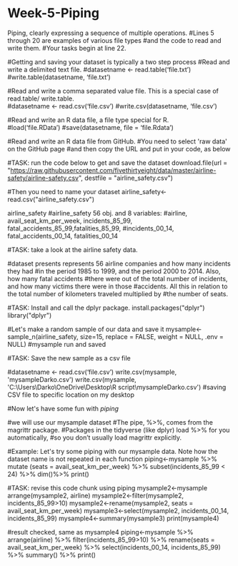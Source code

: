 # Week-5-Piping
Piping, clearly expressing a sequence of multiple operations.
#Lines 5 through 20 are examples of various file types 
#and the code to read and write them. 
#Your tasks begin at line 22.

#Getting and saving your dataset is typically a two step process
#Read and write a delimited text file.
#datasetname <- read.table(‘file.txt’)
#write.table(datasetname, ‘file.txt’)

#Read and write a comma separated value file. This is a special case of read.table/ write.table.	
#datasetname <- read.csv(‘file.csv’)
#write.csv(datasetname, ‘file.csv’)

#Read and write an R data file, a file type special for R.	
#load(‘file.RData’)
#save(datasetname, file = ‘file.Rdata’)

#Read and write an R data file from GitHub.
#You need to select 'raw data' on the GitHub page 
#and then copy the URL and put in your code, as below

#TASK: run the code below to get and save the dataset
download.file(url = "https://raw.githubusercontent.com/fivethirtyeight/data/master/airline-safety/airline-safety.csv", destfile = "airline_safety.csv")


#Then you need to name your dataset
airline_safety<- read.csv("airline_safety.csv")

airline_safety #airline_safety 56 obj. and 8 variables: 
#airline, avail_seat_km_per_week, incidents_85_99, fatal_accidents_85_99,fatalities_85_99,
#incidents_00_14, fatal_accidents_00_14, fatalities_00_14

#TASK: take a look at the airline safety data. 

#dataset presents represents 56 airline companies and how many incidents they had 
#in the period 1985 to 1999, and the period 2000 to 2014. Also, how many fatal accidents 
#there were out of the total number of incidents, and how many victims there were in those 
#accidents. All this in relation to the total number of kilometers traveled multiplied by 
#the number of seats.

#TASK: Install and call the dplyr package. 
install.packages("dplyr")
library("dplyr")

#Let's make a random sample of our data and save it
mysample<-sample_n(airline_safety, size=15, replace = FALSE, weight = NULL, .env = NULL)
#mysample run and saved

#TASK: Save the new sample as a csv file

#datasetname <- read.csv(‘file.csv’)
write.csv(mysample, 'mysampleDarko.csv')
write.csv(mysample, 'C:\\Users\\Darko\\OneDrive\\Desktop\\R script\\mysampleDarko.csv')
#saving CSV file to specific location on my desktop

#Now let's have some fun with *piping*

#we will use our mysample dataset
#The pipe, %>%, comes from the magrittr package. 
#Packages in the tidyverse (like dplyr) load %>% for you automatically, 
#so you don’t usually load magrittr explicitly.


#Example: Let's try some piping with our mysample data. Note how the dataset name is not repeated in each function
piping<-mysample %>% 
  mutate (seats = avail_seat_km_per_week) %>%
  subset(incidents_85_99 < 24) %>%
  dim()%>%
  print()

#TASK: revise this code chunk using piping
mysample2<-mysample
arrange(mysample2, airline)
mysample2<-filter(mysample2, incidents_85_99>10)
mysample2<-rename(mysample2, seats = avail_seat_km_per_week)
mysample3<-select(mysample2, incidents_00_14, incidents_85_99)
mysample4<-summary(mysample3)
print(mysample4)

#result checked, same as mysample4
piping<-mysample %>% 
  arrange(airline) %>%
  filter(incidents_85_99>10) %>%
  rename(seats = avail_seat_km_per_week) %>%
  select(incidents_00_14, incidents_85_99) %>%
  summary() %>%
  print()
